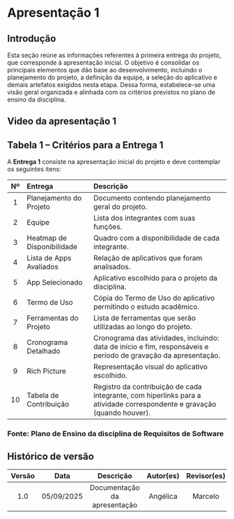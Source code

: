 # Apresentação 1

## Introdução
Esta seção reúne as informações referentes à primeira entrega do projeto, que corresponde à apresentação inicial. O objetivo é consolidar os principais elementos que dão base ao desenvolvimento, incluindo o planejamento do projeto, a definição da equipe, a seleção do aplicativo e demais artefatos exigidos nesta etapa. Dessa forma, estabelece-se uma visão geral organizada e alinhada com os critérios previstos no plano de ensino da disciplina.


## Video da apresentação 1


##  Tabela 1 – Critérios para a Entrega 1

A **Entrega 1** consiste na apresentação inicial do projeto e deve contemplar os seguintes itens:

| Nº | Entrega | Descrição |
|:--:|:--------|:----------|
| 1 | Planejamento do Projeto | Documento contendo planejamento geral do projeto. |
| 2 | Equipe | Lista dos integrantes com suas funções. |
| 3 | Heatmap de Disponibilidade | Quadro com a disponibilidade de cada integrante. |
| 4 | Lista de Apps Avaliados | Relação de aplicativos que foram analisados. |
| 5 | App Selecionado | Aplicativo escolhido para o projeto da disciplina. |
| 6 | Termo de Uso | Cópia do Termo de Uso do aplicativo permitindo o estudo acadêmico. |
| 7 | Ferramentas do Projeto | Lista de ferramentas que serão utilizadas ao longo do projeto. |
| 8 | Cronograma Detalhado | Cronograma das atividades, incluindo: data de início e fim, responsáveis e período de gravação da apresentação. |
| 9 | Rich Picture | Representação visual do aplicativo escolhido. |
| 10 | Tabela de Contribuição | Registro da contribuição de cada integrante, com hiperlinks para a atividade correspondente e gravação (quando houver). |

### Fonte: Plano de Ensino da disciplina de Requisitos de Software


## Histórico de versão
| Versão | Data | Descrição | Autor(es)	 | Revisor(es)	 |
|:--:|:------------:|:-----------:|:----:| :----:|
|  1.0  |       05/09/2025       |       Documentação da apresentação		      |   Angélica   |   Marcelo   |
